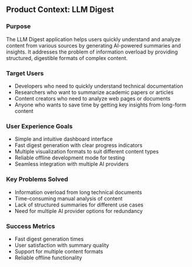 ## Product Context: LLM Digest

### Purpose

The LLM Digest application helps users quickly understand and analyze content from various sources by generating AI-powered summaries and insights. It addresses the problem of information overload by providing structured, digestible formats of complex content.

### Target Users

- Developers who need to quickly understand technical documentation
- Researchers who want to summarize academic papers or articles
- Content creators who need to analyze web pages or documents
- Anyone who wants to save time by getting key insights from long-form content

### User Experience Goals

- Simple and intuitive dashboard interface
- Fast digest generation with clear progress indicators
- Multiple visualization formats to suit different content types
- Reliable offline development mode for testing
- Seamless integration with multiple AI providers

### Key Problems Solved

- Information overload from long technical documents
- Time-consuming manual analysis of content
- Lack of structured summaries for different use cases
- Need for multiple AI provider options for redundancy

### Success Metrics

- Fast digest generation times
- User satisfaction with summary quality
- Support for multiple content formats
- Reliable offline functionality
